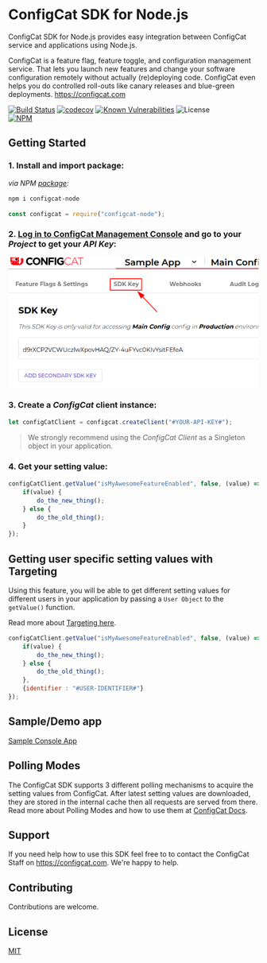 # ConfigCat SDK for Node.js

ConfigCat SDK for Node.js provides easy integration between ConfigCat service and applications using Node.js.

ConfigCat is a feature flag, feature toggle, and configuration management service. That lets you launch new features and change your software configuration remotely without actually (re)deploying code. ConfigCat even helps you do controlled roll-outs like canary releases and blue-green deployments.
https://configcat.com  

[![Build Status](https://travis-ci.org/configcat/node-sdk.svg?branch=master)](https://travis-ci.org/configcat/node-sdk) [![codecov](https://codecov.io/gh/configcat/node-sdk/branch/master/graph/badge.svg)](https://codecov.io/gh/configcat/node-sdk) [![Known Vulnerabilities](https://snyk.io/test/github/configcat/node-sdk/badge.svg?targetFile=package.json)](https://snyk.io/test/github/configcat/node-sdk?targetFile=package.json) ![License](https://img.shields.io/github/license/configcat/node-sdk.svg) \
[![NPM](https://nodei.co/npm/configcat-node.png)](https://nodei.co/npm/configcat-node/)

## Getting Started

### 1. Install and import package:

*via NPM [package](https://npmjs.com/package/configcat-node):*
```PowerShell
npm i configcat-node
```
```js
const configcat = require("configcat-node");
```

### 2. <a href="https://configcat.com/Account/Login" target="_blank">Log in to ConfigCat Management Console</a> and go to your *Project* to get your *API Key*:
![API-KEY](https://raw.githubusercontent.com/ConfigCat/node-sdk/master/media/readme01.png  "API-KEY")

### 3. Create a *ConfigCat* client instance:
```js
let configCatClient = configcat.createClient("#YOUR-API-KEY#");
```

> We strongly recommend using the *ConfigCat Client* as a Singleton object in your application.

### 4. Get your setting value:
```js
configCatClient.getValue("isMyAwesomeFeatureEnabled", false, (value) => {
    if(value) {
        do_the_new_thing();
    } else {
        do_the_old_thing();
    }
});
```

## Getting user specific setting values with Targeting
Using this feature, you will be able to get different setting values for different users in your application by passing a `User Object` to the `getValue()` function.

Read more about [Targeting here](https://docs.configcat.com/docs/advanced/targeting/).
```js
configCatClient.getValue("isMyAwesomeFeatureEnabled", false, (value) => {
    if(value) {
        do_the_new_thing();
    } else {
        do_the_old_thing();
    },
    {identifier : "#USER-IDENTIFIER#"}
});
```

## Sample/Demo app
  [Sample Console App](https://github.com/configcat/node-sdk/tree/master/samples/console)

## Polling Modes
The ConfigCat SDK supports 3 different polling mechanisms to acquire the setting values from ConfigCat. After latest setting values are downloaded, they are stored in the internal cache then all requests are served from there. Read more about Polling Modes and how to use them at [ConfigCat Docs](https://docs.configcat.com/docs/sdk-reference/node/).

## Support
If you need help how to use this SDK feel free to to contact the ConfigCat Staff on https://configcat.com. We're happy to help.

## Contributing
Contributions are welcome.

## License
[MIT](https://raw.githubusercontent.com/ConfigCat/node-sdk/master/LICENSE)
